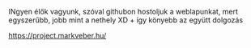 INgyen élők vagyunk, szóval githubon hostoljuk a weblapunkat, mert egyszerűbb, jobb mint a nethely XD + így könyebb az együtt dolgozás

https://project.markveber.hu/
